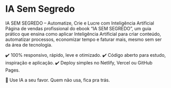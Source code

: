 # IA Sem Segredo
IA SEM SEGREDO – Automatize, Crie e Lucre com Inteligência Artificial  
Página de vendas profissional do ebook “IA SEM SEGREDO”, um guia prático que ensina como aplicar Inteligência Artificial para criar conteúdo, automatizar processos, economizar tempo e faturar mais, mesmo sem ser da área de tecnologia.

✔️ 100% responsivo, rápido, leve e otimizado.
✔️ Código aberto para estudo, inspiração e aplicação.
✔️ Deploy simples no Netlify, Vercel ou GitHub Pages.

🚀 Use IA a seu favor. Quem não usa, fica pra trás.
